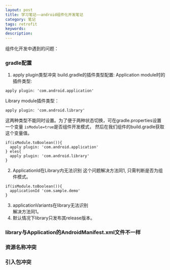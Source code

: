 ```yaml
---
layout: post
title: 学习笔记——android组件化开发笔记
category: 笔记
tags: retrofit
keywords:
description:
---
```


组件化开发中遇到的问题：
### gradle配置
1. apply plugin类型冲突
build.gradle的插件类型配置:
Application module时的插件类型:
```
apply plugin: 'com.android.application'
```
Library module插件类型：
```
apply plugin: 'com.android.library'
```
这两种类型不能同时设置。为了便于两种状态切换，可在gradle.properties设置一个变量 `isModule=true`是否组件开发模式，
然后在我们组件的build.gradle获取这个变量值。  
```
if(isModule.toBoolean()){
  apply plugin: 'com.android.application'
} eles{
  apply plugin: 'com.android.library'
}
```
2. ApplicationId在Library内无法识别
这个问题解决方法同1, 只需判断是否为组件模式。
```
if(isModule.toBoolean()){
  applicationId 'com.sample.demo'
}
```
3. applicationVariants在library无法识别  
解决方法同1。
4. 默认情况下library只发布其release版本。


### library与Application的AndroidManifest.xml文件不一样


### 资源名称冲突

### 引入包冲突
